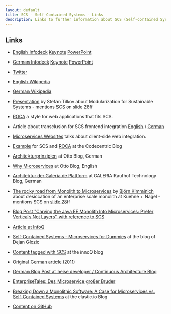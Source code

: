 ```yaml
---
layout: default
title: SCS - Self-Contained Systems - Links
description: Links to further information about SCS (Self-contained Systems)
---
```


Links
---

* [English Infodeck](https://speakerdeck.com/rstrangh/self-contained-systems-1)  [Keynote](slidedeck/en/scs-infodeck-english.key) [PowerPoint](slidedeck/en/scs-infodeck-english.ppt)

* [German Infodeck](https://speakerdeck.com/rstrangh/self-contained-systems-german)  [Keynote](slidedeck/de/scs-infodeck-deutsch.key) [PowerPoint](slidedeck/de/scs-infodeck-deutsch.ppt)

* [Twitter](https://twitter.com/scsarchitecture)

* [English Wikipedia](https://en.wikipedia.org/wiki/Self-contained_Systems)

* [German Wikipedia](https://de.wikipedia.org/wiki/Self-contained_Systems)

* [Presentation](https://www.innoq.com/en/talks/2014/12/talk-microservices-modularization-softwarearchitecture-berlin/)
 by Stefan Tilkov about Modularization for Sustainable Systems -
 mentions SCS on slide 28ff

* [ROCA](http://roca-style.org/) a style for web applications that
fits SCS.

* Article about transclusion for SCS frontend integration
  [English](https://www.innoq.com/en/blog/transclusion/) /
  [German](https://www.innoq.com/en/blog/transklusion/)

* [Microservices Websites](https://gustafnk.github.io/microservice-websites/)
  talks about client-side web integration.

* [Example](https://blog.codecentric.de/en/2015/01/self-contained-systems-roca-complete-example-using-spring-boot-thymeleaf-bootstrap/)
  for SCS and [ROCA](http://roca-style.org) at the Codecentric Blog

* [Architekturprinzipien](http://dev.otto.de/2013/04/14/architekturprinzipien-2/)
  at Otto Blog, German

* [Why Microservices](http://dev.otto.de/2016/03/20/why-microservices/)
 at Otto Blog, English

* [Architektur der Galeria.de Plattform](http://galeria-kaufhof.github.io/general/2015/12/15/architektur-und-organisation-im-galeria-de-produktmanagement)
  at GALERIA Kaufhof Technology Blog, German

* [The rocky road from Monolith to Microservices](http://kuehne-nagel.github.io/monolith-to-microservices) by [Björn Kimminich](https://github.com/bkimminich) about desiccation of an enterprise scale monolith at Kuehne + Nagel - mentions SCS on [slide 28](http://kuehne-nagel.github.io/monolith-to-microservices/#/28)ff

* [Blog Post "Carving the Java EE Monolith Into Microservices: Prefer Verticals Not Layers" with reference to SCS](http://blog.christianposta.com/microservices/carving-the-java-ee-monolith-into-microservices-perfer-verticals-not-layers/)

* [Article at InfoQ](http://www.infoq.com/articles/microservices-real-world)

* [Self-Contained Systems - Microservices for Dummies](http://dejanglozic.com/2016/01/04/self-contained-systems-microservices-for-dummies/)
  at the blog of Dejan Glozic

* [Content tagged with SCS](https://www.innoq.com/en/timeline/?tag=scs) at the innoQ blog

* [Original German article (2011)](https://www.innoq.com/de/links/softwarearchitektur-im-grossen/)

* [German Blog Post at heise developer / Continuous Architecture Blog](http://www.heise.de/developer/artikel/Self-contained-Systems-ein-Architekturstil-stellt-sich-vor-3038718.html)

* [EnterpriseTales: Des Microservice großer Bruder](https://jaxenter.de/enterprisetales-des-microservice-grosser-bruder-39180)

* [Breaking Down a Monolithic Software: A Case for Microservices vs. Self-Contained Systems](http://www.elastic.io/breaking-down-monolith-microservices-and-self-contained-systems/) at the elastic.io Blog

* [Content on GitHub](https://github.com/innoq/SCS)
